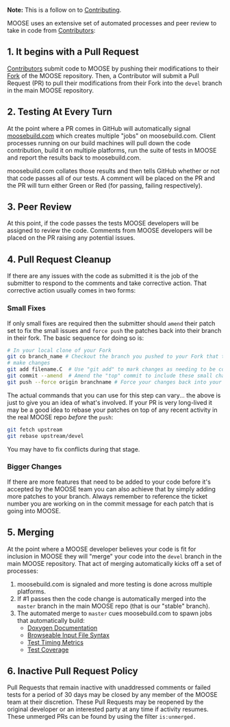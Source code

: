 **Note:** This is a follow on to [Contributing](http://mooseframework.com/wiki/Contributing/).

MOOSE uses an extensive set of automated processes and peer review to take in code from [Contributors](http://mooseframework.com/wiki/Contributing/):

## 1. It begins with a Pull Request

[Contributors](http://mooseframework.com/wiki/Contributing/) submit code to MOOSE by pushing their modifications to their [Fork](https://help.github.com/articles/fork-a-repo) of the MOOSE repository.  Then, a Contributor will submit a Pull Request (PR) to pull their modifications from their Fork into the `devel` branch in the main MOOSE repository.

## 2. Testing At Every Turn

At the point where a PR comes in GitHub will automatically signal [moosebuild.com](http://moosebuild.com) which creates multiple "jobs" on moosebuild.com.  Client processes running on our build machines will pull down the code contribution, build it on multiple platforms, run the suite of tests in MOOSE and report the results back to moosebuild.com.

moosebuild.com collates those results and then tells GitHub whether or not that code passes all of our tests.  A comment will be placed on the PR and the PR will turn either Green or Red (for passing, failing respectively).

## 3. Peer Review

At this point, if the code passes the tests MOOSE developers will be assigned to review the code.  Comments from MOOSE developers will be placed on the PR raising any potential issues.

## 4. Pull Request Cleanup

If there are any issues with the code as submitted it is the job of the submitter to respond to the comments and take corrective action.  That corrective action usually comes in two forms:

### Small Fixes

If only small fixes are required then the submitter should `amend` their patch set to fix the small issues and `force push` the patches back into their branch in their fork.  The basic sequence for doing so is:

```bash
# In your local clone of your Fork
git co branch_name # Checkout the branch you pushed to your Fork that the PR is using
# make changes
git add filename.C  # Use "git add" to mark changes as needing to be committed
git commit --amend  # Amend the "top" commit to include these small changes
git push --force origin branchname # Force your changes back into your branch in your Fork on GitHub
```

The actual commands that you can use for this step can vary... the above is just to give you an idea of what's involved.  If your PR is very long-lived it may be a good idea to rebase your patches on top of any recent activity in the real MOOSE repo _before_ the `push`:

```bash
git fetch upstream
git rebase upstream/devel
```

You may have to fix conflicts during that stage.

### Bigger Changes

If there are more features that need to be added to your code before it's accepted by the MOOSE team you can also achieve that by simply adding more patches to your branch.  Always remember to reference the ticket number you are working on in the commit message for each patch that is going into MOOSE.

## 5. Merging

At the point where a MOOSE developer believes your code is fit for inclusion in MOOSE they will "merge" your code into the `devel` branch in the main MOOSE repository.  That act of merging automatically kicks off a set of processes:

1.  moosebuild.com is signaled and more testing is done across multiple platforms.
2.  If #1 passes then the code change is automatically merged into the `master` branch in the main MOOSE repo (that is our "stable" branch).
3.  The automated merge to `master` cues moosebuild.com to spawn jobs that automatically build:
    * [Doxygen Documentation](http://www.mooseframework.com/docs/doxygen/moose/classes.html)
    * [Browseable Input File Syntax](http://mooseframework.com/docs/syntax/moose/)
    * [Test Timing Metrics](http://mooseframework.com/docs/timing/)
    * [Test Coverage](http://mooseframework.com/docs/coverage/moose/coverage/)

## 6. Inactive Pull Request Policy

Pull Requests that remain inactive with unaddressed comments or failed tests for a period of 30 days may be closed by any member of the MOOSE team at their discretion. These Pull Requests may be reopened by the original developer or an interested party at any time if activity resumes. These unmerged PRs can be found by using the filter ```is:unmerged.```

